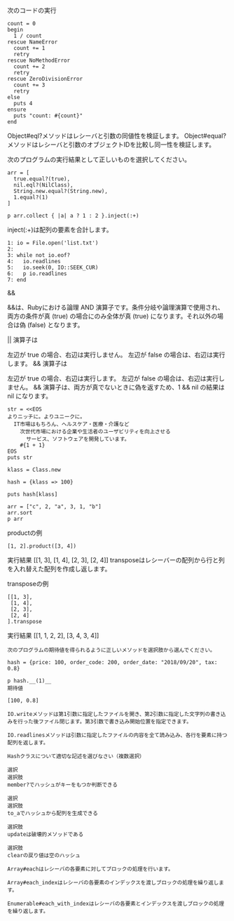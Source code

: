 次のコードの実行

```
count = 0
begin
  1 / count
rescue NameError
  count += 1
  retry
rescue NoMethodError
  count += 2
  retry
rescue ZeroDivisionError
  count += 3
  retry
else
  puts 4
ensure
  puts "count: #{count}"
end
```

Object#eql?メソッドはレシーバと引数の同値性を検証します。
Object#equal?メソッドはレシーバと引数のオブジェクトIDを比較し同一性を検証します。


次のプログラムの実行結果として正しいものを選択してください。
```
arr = [
  true.equal?(true),
  nil.eql?(NilClass),
  String.new.equal?(String.new),
  1.equal?(1)
]

p arr.collect { |a| a ? 1 : 2 }.inject(:+)
```
inject(:+)は配列の要素を合計します。
```
1: io = File.open('list.txt')
2: 
3: while not io.eof?
4:   io.readlines
5:   io.seek(0, IO::SEEK_CUR)
6:   p io.readlines
7: end
```
&&

&&は、Rubyにおける論理 AND 演算子です。条件分岐や論理演算で使用され、両方の条件が真 (true) の場合にのみ全体が真 (true) になります。それ以外の場合は偽 (false) となります。

|| 演算子は

左辺が true の場合、右辺は実行しません。
左辺が false の場合は、右辺は実行します。
&& 演算子は

左辺が true の場合、右辺は実行します。
左辺が false の場合は、右辺は実行しません。
&& 演算子は、両方が真でないときに偽を返すため、1 && nil の結果は nil になります。
```
str = <<EOS
よりニッチに。よりユニークに。
  IT市場はもちろん、ヘルスケア・医療・介護など
    次世代市場における企業や生活者のユーザビリティを向上させる
      サービス、ソフトウェアを開発しています。
    #{1 + 1}
EOS
puts str
```
```
klass = Class.new

hash = {klass => 100}

puts hash[klass]
```
```
arr = ["c", 2, "a", 3, 1, "b"]
arr.sort
p arr
```

productの例
```
[1, 2].product([3, 4])
```
実行結果
 [[1, 3], [1, 4], [2, 3], [2, 4]]
transposeはレシーバーの配列から行と列を入れ替えた配列を作成し返します。

transposeの例
```
[[1, 3],
 [1, 4],
 [2, 3],
 [2, 4]
].transpose
```
実行結果
[[1, 1, 2, 2], [3, 4, 3, 4]]
```
次のプログラムの期待値を得られるように正しいメソッドを選択肢から選んでください。

hash = {price: 100, order_code: 200, order_date: "2018/09/20", tax: 0.8}

p hash.__(1)__
期待値

[100, 0.8]

```
```
IO.writeメソッドは第1引数に指定したファイルを開き、第2引数に指定した文字列の書き込みを行った後ファイル閉じます。第3引数で書き込み開始位置を指定できます。

IO.readlinesメソッドは引数に指定したファイルの内容を全て読み込み、各行を要素に持つ配列を返します。
```
```
Hashクラスについて適切な記述を選びなさい（複数選択）

選択
選択肢
member?でハッシュがキーをもつか判断できる

選択
選択肢
to_aでハッシュから配列を生成できる

選択肢
updateは破壊的メソッドである

選択肢
clearの戻り値は空のハッシュ
```
```
Array#eachはレシーバの各要素に対してブロックの処理を行います。

Array#each_indexはレシーバの各要素のインデックスを渡しブロックの処理を繰り返します。

Enumerable#each_with_indexはレシーバの各要素とインデックスを渡しブロックの処理を繰り返します。
```

